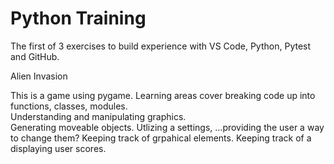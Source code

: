 # Python Training
The first of 3 exercises to build experience with VS Code, Python, Pytest and GitHub.

Alien Invasion

This is a game using pygame.  Learning areas cover 
breaking code up into functions, classes, modules.  
Understanding and manipulating graphics.  
Generating moveable objects.
Utlizing a settings, ...providing the user a way to change them?
Keeping track of grpahical elements.
Keeping track of a displaying user scores.